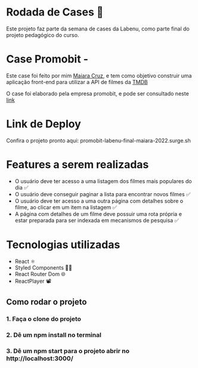 # Rodada de Cases 🎡

Este projeto faz parte da semana de cases da Labenu, como parte final do projeto pedagógico do curso.

# Case Promobit -

Este case foi feito por mim  [Maiara Cruz](https://br.linkedin.com/in/maiara-ferreira-19a03014b), e tem como objetivo construir uma aplicação front-end para utilizar a API de filmes da [TMDB](https://developers.themoviedb.org/3)

O case foi elaborado pela empresa promobit, e pode ser consultado neste [link](https://github.com/Promobit/front-end-challenge)

# Link de Deploy

Confira o projeto pronto aqui: promobit-labenu-final-maiara-2022.surge.sh

# Features a serem realizadas

* O usuário deve ter acesso a uma listagem dos filmes mais populares do dia ✅
* O usuário deve conseguir paginar a lista para encontrar novos filmes ✅
* O usuário deve ter acesso a uma outra página com detalhes sobre o filme, ao clicar em um item na listagem ✅
* A página com detalhes de um filme deve possuir uma rota própria e estar preparada para ser indexada em mecanismos de pesquisa ✅

# Tecnologias utilizadas

* React ⚛️
* Styled Components 💅🏼
* React Router Dom 🌐
* ReactPlayer 📽️

## Como rodar o projeto

### 1. Faça o clone do projeto
### 2. Dê um npm install no terminal
### 3. Dê um npm start para o projeto abrir no http://localhost:3000/
